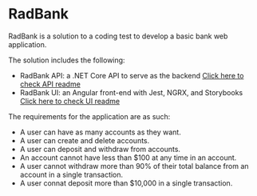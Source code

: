 # RadBank

RadBank is a solution to a coding test to develop a basic bank web application.

The solution includes the following:

* RadBank API: a .NET Core API to serve as the backend [Click here to check API readme](https://github.com/AdhamFA/RadBank/tree/main/rad-bank-api)
* RadBank UI: an Angular front-end with Jest, NGRX, and Storybooks [Click here to check UI readme](https://github.com/AdhamFA/RadBank/tree/main/rad-bank-ui)

The requirements for the application are as such:

* A user can have as many accounts as they want.
* A user can create and delete accounts.
* A user can deposit and withdraw from accounts.
* An account cannot have less than $100 at any time in an account.
* A user cannot withdraw more than 90% of their total balance from an account in a single transaction.
* A user connat deposit more than $10,000 in a single transaction.
